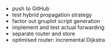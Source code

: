 - push to GitHub
- test hybrid propagation strategy
- factor out gnuplot script generation
- implement and test actual forwarding
- separate router and store
- optimised router: incremental Dijkstra